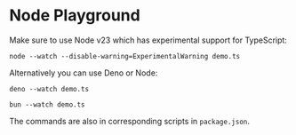 # Node Playground

Make sure to use Node v23 which has experimental support for TypeScript:

```
node --watch --disable-warning=ExperimentalWarning demo.ts
```



Alternatively you can use Deno or Node:

```
deno --watch demo.ts
```

```
bun --watch demo.ts
```



The commands are also in corresponding scripts in `package.json`.